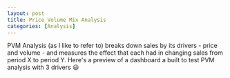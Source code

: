 ```yaml
---
layout: post
title: Price Volume Mix Analysis
categories: [Analysis]
---
```

PVM Analysis (as I like to refer to) breaks down sales by its drivers - price and volume - and measures the effect that each had in changing sales from period X to period Y. Here's a preview of a dashboard a built to test PVM analysis with 3 drivers :smiley:
<img src="{{ site.baseurl }}/images/blog/dashbordview.jpg" alt>
